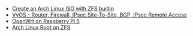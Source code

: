 - [Create an Arch Linux ISO with ZFS builtin](https://gist.github.com/p7cq/4f6e1e69b82a865a3ae4593ae124b6bf)
- [VyOS - Router, Firewall, IPsec Site-To-Site, BGP, IPsec Remote Access](https://gist.github.com/p7cq/7c6e992bf63039d172bd36ec79099123)
- [OpenWrt on Raspberry Pi 5](https://gist.github.com/p7cq/8d193c15386fe37c1f6c76c91edd2b8a)
- [Arch Linux Root on ZFS](https://gist.github.com/p7cq/15ec6e8097af61736cf152b5daf91bea)
